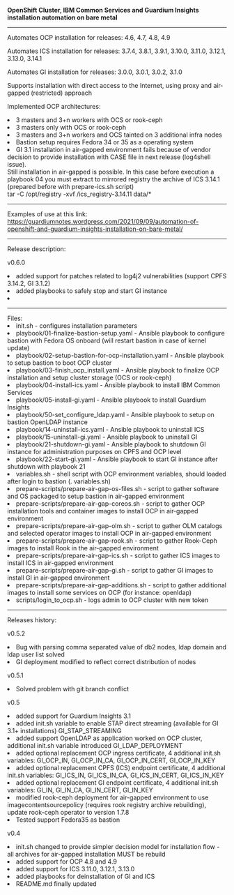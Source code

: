 <B>OpenShift Cluster, IBM Common Services and Guardium Insights installation automation on bare metal</B>
<HR>
<P>Automates OCP installation for releases: 4.6, 4.7, 4.8, 4.9
<P>Automates ICS installation for releases: 3.7.4, 3.8.1, 3.9.1, 3.10.0, 3.11.0, 3.12.1, 3.13.0, 3.14.1
<P>Automates GI installation for releases: 3.0.0, 3.0.1, 3.0.2, 3.1.0
<P>Supports installation with direct access to the Internet, using proxy and air-gapped (restricted) approach
<P>Implemented OCP architectures:
<LI>3 masters and 3+n workers with OCS or rook-ceph
<LI>3 masters only with OCS or rook-ceph
<LI>3 masters and 3+n workers and OCS tainted on 3 additional infra nodes
<LI>Bastion setup requires Fedora 34 or 35 as a operating system
<LI>GI 3.1 installation in air-gapped environment fails because of vendor decision to provide installation with CASE file in next release (log4shell issue).<BR>
Still installation in air-gapped is possible. In this case before execution a playbook 04 you must extract to mirrored registry the archive of ICS 3.14.1 (prepared before with prepare-ics.sh script)<BR>
tar -C /opt/registry -xvf <archives_dir>/ics_registry-3.14.11 data/*
<HR>
Examples of use at this link: <A href=https://guardiumnotes.wordpress.com/2021/09/09/automation-of-openshift-and-guardium-insights-installation-on-bare-metal/>https://guardiumnotes.wordpress.com/2021/09/09/automation-of-openshift-and-guardium-insights-installation-on-bare-metal/</A>
<HR>
Release description:
<P>v0.6.0
<LI>added support for patches related to log4j2 vulnerabilities (support CPFS 3.14.2, GI 3.1.2)
<LI>added playbooks to safely stop and start GI instance
<LI>
<HR>
Files:
<LI>init.sh - configures installation parameters
<LI>playbook/01-finalize-bastion-setup.yaml - Ansible playbook to configure bastion with Fedora OS onboard (will restart bastion in case of kernel update)
<LI>playbook/02-setup-bastion-for-ocp-installation.yaml - Ansible playbook to setup bastion to boot OCP cluster
<LI>playbook/03-finish_ocp_install.yaml - Ansible playbook to finalize OCP installation and setup cluster storage (OCS or rook-ceph)
<LI>playbook/04-install-ics.yaml - Ansible playbook to install IBM Common Services
<LI>playbook/05-install-gi.yaml - Ansible playbook to install Guardium Insights
<LI>playbook/50-set_configure_ldap.yaml - Ansible playbook to setup on bastion OpenLDAP instance
<LI>playbook/14-uninstall-ics.yaml - Ansible playbook to uninstall ICS
<LI>playbook/15-uninstall-gi.yaml - Ansible playbook to uninstall GI
<LI>playbook/21-shutdown-gi.yaml - Ansible playbook to shutdown GI instance for administration purposes on CPFS and OCP level
<LI>playbook/22-start-gi.yaml - Ansible playbook to start GI instance after shutdown with playbook 21
<LI>variables.sh - shell script with OCP environment variables, should loaded after login to bastion (. variables.sh)
<LI>prepare-scripts/prepare-air-gap-os-files.sh - script to gather software and OS packaged to setup bastion in air-gapped environment
<LI>prepare-scripts/prepare-air-gap-coreos.sh - script to gather OCP installation tools and container images to install OCP in air-gapped environment
<LI>prepare-scripts/prepare-air-gap-olm.sh - script to gather OLM catalogs and selected operator images to install OCP in air-gapped environment
<LI>prepare-scripts/prepare-air-gap-rook.sh - script to gather Rook-Ceph images to install Rook in the air-gapped environment
<LI>prepare-scripts/prepare-air-gap-ics.sh - script to gather ICS images to install ICS in air-gapped environment
<LI>prepare-scripts/prepare-air-gap-gi.sh - script to gather GI images to install GI in air-gapped environment
<LI>prepare-scripts/prepare-air-gap-additions.sh - script to gather additional images to install some services on OCP (for instance: openldap)
<LI>scripts/login_to_ocp.sh - logs admin to OCP cluster with new token
<HR>
Releases history:
<P>v0.5.2
<LI>Bug with parsing comma separated value of db2 nodes, ldap domain and ldap user list solved
<LI>GI deployment modified to reflect correct distribution of nodes
<P>v0.5.1
<LI>Solved problem with git branch conflict
<P>v0.5
<LI>added support for Guardium Insights 3.1
<LI>added init.sh variable to enable STAP direct streaming (available for GI 3.1+ installations) GI_STAP_STREAMING
<LI>added support OpenLDAP as application worked on OCP cluster, additional init.sh variable introduced GI_LDAP_DEPLOYMENT
<LI>added optional replacement OCP ingress certificate, 4 additional init.sh variables: GI_OCP_IN, GI_OCP_IN_CA, GI_OCP_IN_CERT, GI_OCP_IN_KEY
<LI>added optional replacement CPFS (ICS) endpoint certificate, 4 additional init.sh variables: GI_ICS_IN, GI_ICS_IN_CA, GI_ICS_IN_CERT, GI_ICS_IN_KEY
<LI>added optional replacement GI endpoint certificate, 4 additional init.sh variables: GI_IN, GI_IN_CA, GI_IN_CERT, GI_IN_KEY
<LI>modified rook-ceph deployment for air-gapped environment to use imagecontentsourcepolicy (requires rook registry archive rebuilding), update rook-ceph operator to version 1.7.8
<LI>Tested support Fedora35 as bastion
<P>v0.4
<LI> init.sh changed to provide simpler decision model for installation flow - all archives for air-gapped installation MUST be rebuild
<LI> added support for OCP 4.8 and 4.9
<LI> added support for ICS 3.11.0, 3.12.1, 3.13.0
<LI> added playbooks for deinstallation of GI and ICS
<LI> README.md finally updated
